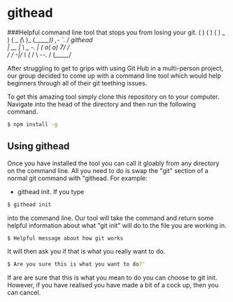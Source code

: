 # githead
###Helpful command line tool that stops you from losing your git.
       (   )
     (   ) (
      ) _   )
       ( \_
     _(_\ \)_
   (____\___))
   ,-      `.
  /  githead  \
 | __         |
  \   \__  -. |
  ( o( o) 7/ /\
  /  /     -|/
  \ (_    /
  \ --.  /
  (_____/


After struggling to get to grips with using Git Hub in a multi-person project, our group decided to come up with a command line tool which would help beginners through all of their git teething issues.

To get this amazing tool simply clone this repository on to your computer.
Navigate into the head of the directory and then run the following command. 
```bash
$ npm install -g 
```

## Using githead

Once you have installed the tool you can call it gloably from any directory on the command line. All you need to do is swap the "git" section of a normal git command with "githead. For example:
* githead init. 
If you type
```bash
$ githead init
```
into the command line. Our tool will take the command and return some helpful information about what "git init" will do to the file you are working in.

```bash
$ Helpful message about how git works
```
It will then ask you if that is what you really want to do. 

```bash
$ Are you sure this is what you want to do?'
```
If are are sure that this is what you mean to do you can choose to git init. However, if you have realised you have made a bit of a cock up, then you can cancel.


